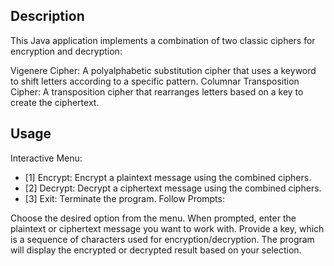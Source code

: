 ## Description

This Java application implements a combination of two classic ciphers for encryption and decryption:

Vigenere Cipher: A polyalphabetic substitution cipher that uses a keyword to shift letters according to a specific pattern.
Columnar Transposition Cipher: A transposition cipher that rearranges letters based on a key to create the ciphertext.
## Usage
Interactive Menu:
- [1] Encrypt: Encrypt a plaintext message using the combined ciphers.
- [2] Decrypt: Decrypt a ciphertext message using the combined ciphers.
- [3] Exit: Terminate the program.
Follow Prompts:

Choose the desired option from the menu.
When prompted, enter the plaintext or ciphertext message you want to work with.
Provide a key, which is a sequence of characters used for encryption/decryption.
The program will display the encrypted or decrypted result based on your selection.
